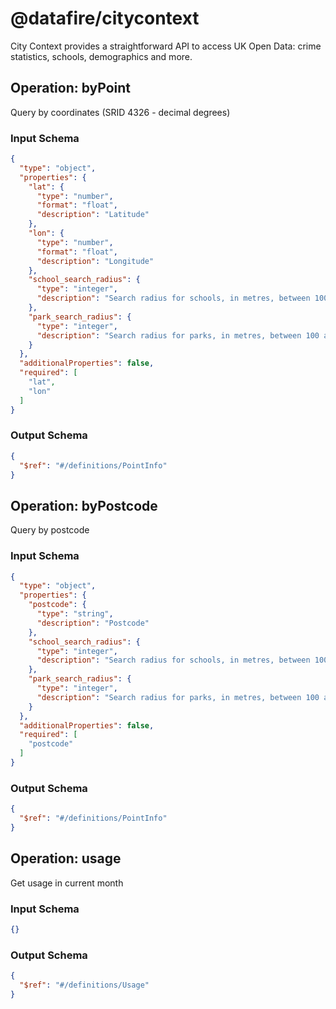 # @datafire/citycontext
City Context provides a straightforward API to access UK Open Data: crime statistics, schools, demographics and more.

## Operation: byPoint
Query by coordinates (SRID 4326 - decimal degrees)

### Input Schema
```json
{
  "type": "object",
  "properties": {
    "lat": {
      "type": "number",
      "format": "float",
      "description": "Latitude"
    },
    "lon": {
      "type": "number",
      "format": "float",
      "description": "Longitude"
    },
    "school_search_radius": {
      "type": "integer",
      "description": "Search radius for schools, in metres, between 100 and 4000"
    },
    "park_search_radius": {
      "type": "integer",
      "description": "Search radius for parks, in metres, between 100 and 2000"
    }
  },
  "additionalProperties": false,
  "required": [
    "lat",
    "lon"
  ]
}
```
### Output Schema
```json
{
  "$ref": "#/definitions/PointInfo"
}
```
## Operation: byPostcode
Query by postcode

### Input Schema
```json
{
  "type": "object",
  "properties": {
    "postcode": {
      "type": "string",
      "description": "Postcode"
    },
    "school_search_radius": {
      "type": "integer",
      "description": "Search radius for schools, in metres, between 100 and 4000"
    },
    "park_search_radius": {
      "type": "integer",
      "description": "Search radius for parks, in metres, between 100 and 2000"
    }
  },
  "additionalProperties": false,
  "required": [
    "postcode"
  ]
}
```
### Output Schema
```json
{
  "$ref": "#/definitions/PointInfo"
}
```
## Operation: usage
Get usage in current month

### Input Schema
```json
{}
```
### Output Schema
```json
{
  "$ref": "#/definitions/Usage"
}
```
